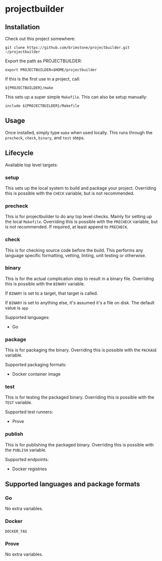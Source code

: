 projectbuilder
==============

Installation
------------

Check out this project somewhere:

```
git clone https://github.com/brimstone/projectbuilder.git ~/projectbuilder
```

Export the path as PROJECTBUILDER:

```
export PROJECTBUILDER=$HOME/projectbuilder
```

If this is the first use in a project, call:

```
${PROJECTBUILDER}/make
```

This sets up a super simple `Makefile`. This can also be setup manually:

```
include ${PROJECTBUILDER}/Makefile
```


Usage
-----

Once installed, simply type `make` when used locally. This runs through the `precheck`, `check`, `binary`, and `test` steps.

Lifecycle
---------

Available top level targets:

### setup

This sets up the local system to build and package your project. Overriding this is possible with the `CHECK` variable, but is not recommended.

### precheck

This is for projectbuilder to do any top level checks. Mainly for setting up the local `Makefile`. Overriding this is possible with the `PRECHECK` variable, but is not recommended. If required, at least append to `PRECHECK`.

### check

This is for checking source code before the build. This performs any language specific formatting, vetting, linting, unit testing or otherwise. 

### binary

This is for the actual complication step to result in a binary file. Overriding this is possible with the `BINARY` variable.

If `BINARY` is set to a target, that target is called.

If `BINARY` is set to anything else, it's assumed it's a file on disk. The default value is `app`

Supported languages:

- Go

### package

This is for packaging the binary. Overriding this is possible with the `PACKAGE` variable.

Supported packaging formats:

- Docker container image

### test

This is for testing the packaged binary. Overriding this is possible with the `TEST` variable.

Supported test runners:

- Prove

### publish

This is for publishing the packaged binary. Overriding this is possible with the `PUBLISH` variable.

Supported endpoints:

- Docker registries


Supported languages and package formats
---------------------------------------

### Go

No extra variables.

### Docker

`DOCKER_TAG`

### Prove

No extra variables.